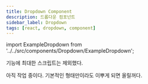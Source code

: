 ```yaml
---
title: Dropdown Component
description: 드롭다운 컴포넌트
sidebar_label: Dropdown
tags: [react, dropdown, component]
---
```


import ExampleDropdown from '../../src/components/Dropdown/ExampleDropdown';

기능에 최대한 스크립트는 제외했다.

아직 작업 중이다. 기본적인 형태만이라도 이뿌게 되면 올릴꺼다.

<ExampleDropdown />
